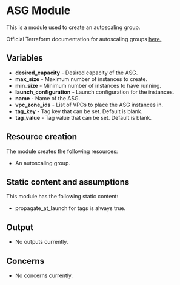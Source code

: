 # ASG Module
This is a module used to create an autoscaling group.

Official Terraform documentation for autoscaling groups [here.](https://www.terraform.io/docs/providers/aws/r/autoscaling_group.html)

## Variables
* **desired_capacity** - Desired capacity of the ASG.
* **max_size** - Maximum number of instances to create.
* **min_size** - Minimum number of instances to have running.
* **launch_configuration** - Launch configuration for the instances.
* **name** - Name of the ASG.
* **vpc_zone_ids** - List of VPCs to place the ASG instances in.
* **tag_key** - Tag key that can be set. Default is blank.
* **tag_value** - Tag value that can be set. Default is blank.

## Resource creation
The module creates the following resources:
* An autoscaling group.

## Static content and assumptions
This module has the following static content:
* propagate_at_launch for tags is always true.

## Output
* No outputs currently.

## Concerns
* No concerns currently.
